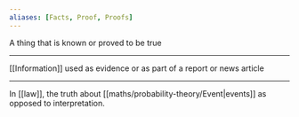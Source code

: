 ```yaml
---
aliases: [Facts, Proof, Proofs]
---
```


A thing that is known or proved to be true

---

[[Information]] used as evidence or as part of a report or news article

---

In [[law]], the truth about [[maths/probability-theory/Event|events]] as opposed to interpretation.
